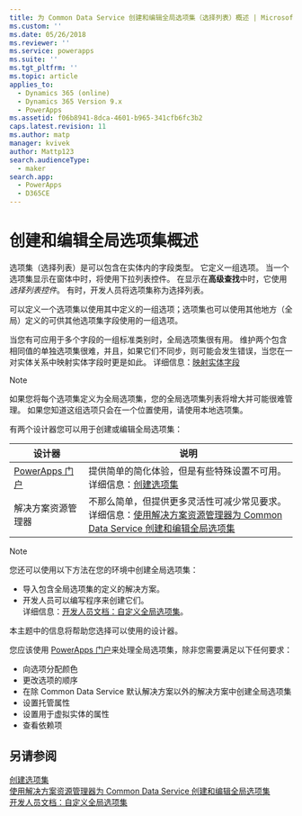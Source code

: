```yaml
---
title: 为 Common Data Service 创建和编辑全局选项集（选择列表）概述 | MicrosoftDocs
ms.custom: ''
ms.date: 05/26/2018
ms.reviewer: ''
ms.service: powerapps
ms.suite: ''
ms.tgt_pltfrm: ''
ms.topic: article
applies_to:
  - Dynamics 365 (online)
  - Dynamics 365 Version 9.x
  - PowerApps
ms.assetid: f06b8941-8dca-4601-b965-341cfb6fc3b2
caps.latest.revision: 11
ms.author: matp
manager: kvivek
author: Mattp123
search.audienceType:
  - maker
search.app:
  - PowerApps
  - D365CE
---
```

# <a name="create-and-edit-global-option-sets-overview"></a>创建和编辑全局选项集概述 

选项集（选择列表）是可以包含在实体内的字段类型。 它定义一组选项。 当一个选项集显示在窗体中时，将使用下拉列表控件。 在显示在**高级查找**中时，它使用*选择列表控件*。 有时，开发人员将选项集称为选择列表。  
  
可以定义一个选项集以使用其中定义的一组选项；选项集也可以使用其他地方（全局）定义的可供其他选项集字段使用的一组选项。 

当您有可应用于多个字段的一组标准类别时，全局选项集很有用。 维护两个包含相同值的单独选项集很难，并且，如果它们不同步，则可能会发生错误，当您在一对实体关系中映射实体字段时更是如此。 详细信息：[映射实体字段](map-entity-fields.md)

> [!NOTE]
> 如果您将每个选项集定义为全局选项集，您的全局选项集列表将增大并可能很难管理。 如果您知道这组选项只会在一个位置使用，请使用本地选项集。

有两个设计器您可以用于创建或编辑全局选项集：

|设计器| 说明|
|--|--|
|[PowerApps 门户](https://web.powerapps.com/?utm_source=padocs&utm_medium=linkinadoc&utm_campaign=referralsfromdoc)|提供简单的简化体验，但是有些特殊设置不可用。<br />详细信息：[创建选项集](custom-picklists.md) |
|解决方案资源管理器|不那么简单，但提供更多灵活性可减少常见要求。 <br />详细信息：[使用解决方案资源管理器为 Common Data Service 创建和编辑全局选项集](create-edit-global-option-sets-solution-explorer.md) |

> [!NOTE]
> 您还可以使用以下方法在您的环境中创建全局选项集：
> - 导入包含全局选项集的定义的解决方案。
> - 开发人员可以编写程序来创建它们。 <br />详细信息：[开发人员文档：自定义全局选项集](/dynamics365/customer-engagement/developer/org-service/customize-global-option-sets)。

本主题中的信息将帮助您选择可以使用的设计器。 

您应该使用 [PowerApps 门户](https://web.powerapps.com/?utm_source=padocs&utm_medium=linkinadoc&utm_campaign=referralsfromdoc)来处理全局选项集，除非您需要满足以下任何要求：

- 向选项分配颜色
- 更改选项的顺序
- 在除 Common Data Service 默认解决方案以外的解决方案中创建全局选项集
- 设置托管属性
- 设置用于虚拟实体的属性
- 查看依赖项

## <a name="see-also"></a>另请参阅

[创建选项集](custom-picklists.md)<br />
[使用解决方案资源管理器为 Common Data Service 创建和编辑全局选项集](create-edit-global-option-sets-solution-explorer.md)<br />
[开发人员文档：自定义全局选项集](/dynamics365/customer-engagement/developer/org-service/customize-global-option-sets)
  

 
